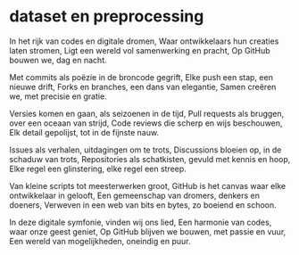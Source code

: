# dataset en preprocessing

In het rijk van codes en digitale dromen,
Waar ontwikkelaars hun creaties laten stromen,
Ligt een wereld vol samenwerking en pracht,
Op GitHub bouwen we, dag en nacht.

Met commits als poëzie in de broncode gegrift,
Elke push een stap, een nieuwe drift,
Forks en branches, een dans van elegantie,
Samen creëren we, met precisie en gratie.

Versies komen en gaan, als seizoenen in de tijd,
Pull requests als bruggen, over een oceaan van strijd,
Code reviews die scherp en wijs beschouwen,
Elk detail gepolijst, tot in de fijnste nauw.

Issues als verhalen, uitdagingen om te trots,
Discussions bloeien op, in de schaduw van trots,
Repositories als schatkisten, gevuld met kennis en hoop,
Elke regel een glinstering, elke regel een streep.

Van kleine scripts tot meesterwerken groot,
GitHub is het canvas waar elke ontwikkelaar in gelooft,
Een gemeenschap van dromers, denkers en doeners,
Verweven in een web van bits en bytes, zo boeiend en schoon.

In deze digitale symfonie, vinden wij ons lied,
Een harmonie van codes, waar onze geest geniet,
Op GitHub blijven we bouwen, met passie en vuur,
Een wereld van mogelijkheden, oneindig en puur.
